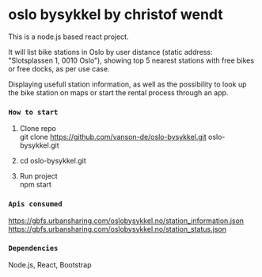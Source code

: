 # oslo bysykkel by christof wendt

This is a node.js based react project.

It will list bike stations in Oslo by user distance (static address: "Slotsplassen 1, 0010 Oslo"),
showing top 5 nearest stations with free bikes or free docks, as per use case.

Displaying usefull station information, as well as the possibility to look up the bike station on maps or start
the rental process through an app.

### `How to start`
1. Clone repo <br>
git clone https://github.com/vanson-de/oslo-bysykkel.git oslo-bysykkel.git

2. cd oslo-bysykkel.git

3. Run project <br>
npm start

### `Apis consumed`
https://gbfs.urbansharing.com/oslobysykkel.no/station_information.json <br>
https://gbfs.urbansharing.com/oslobysykkel.no/station_status.json  


### `Dependencies`
Node.js, React, Bootstrap
